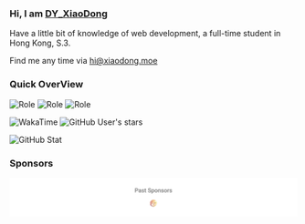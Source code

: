 ### Hi, I am [DY_XiaoDong](https://xiaodong.moe/)

Have a little bit of knowledge of web development, a full-time student in Hong Kong, S.3.

Find me any time via hi@xiaodong.moe

### Quick OverView

![Role](https://img.shields.io/badge/Role-Front--End%20Developer-green?style=flat-square&cacheSeconds=60)
![Role](https://img.shields.io/badge/Role-Back--End%20Developer-violet?style=flat-square&cacheSeconds=60)
![Role](https://img.shields.io/badge/Role-Full--Time%20Student-blue?style=flat-square&cacheSeconds=60)

![WakaTime](https://img.shields.io/badge/dynamic/json?url=https%3A%2F%2Fwakatime.com%2Fshare%2F%4071e4a596-f0b4-4537-adba-df261d3a071e%2F45f0e165-3559-4127-ba09-77915aa906aa.json&query=%24.data.grand_total.human_readable_total_including_other_language&logo=wakatime&style=flat-square&cacheSeconds=60&label=WakaTime)
![GitHub User's stars](https://img.shields.io/github/stars/xiaodong2008?affiliations=OWNER%2CORGANIZATION_MEMBER&style=flat-square&logo=github&label=Stars&color=yellow&cacheSeconds=60)

![GitHub Stat](https://github-readme-stats.vercel.app/api?username=xiaodong2008&show=prs_merged_percentage&show_icons=true&theme=transparent&hide=contribs,stars&hide_border=true&include_all_commits=true&custom_title=GitHub%20Stats&cache_seconds=43200)

### Sponsors

<p align="center">
    <img src="https://raw.githubusercontent.com/dy-xiaodong2022/sponsors/main/sponsors.wide.svg" />
</p>